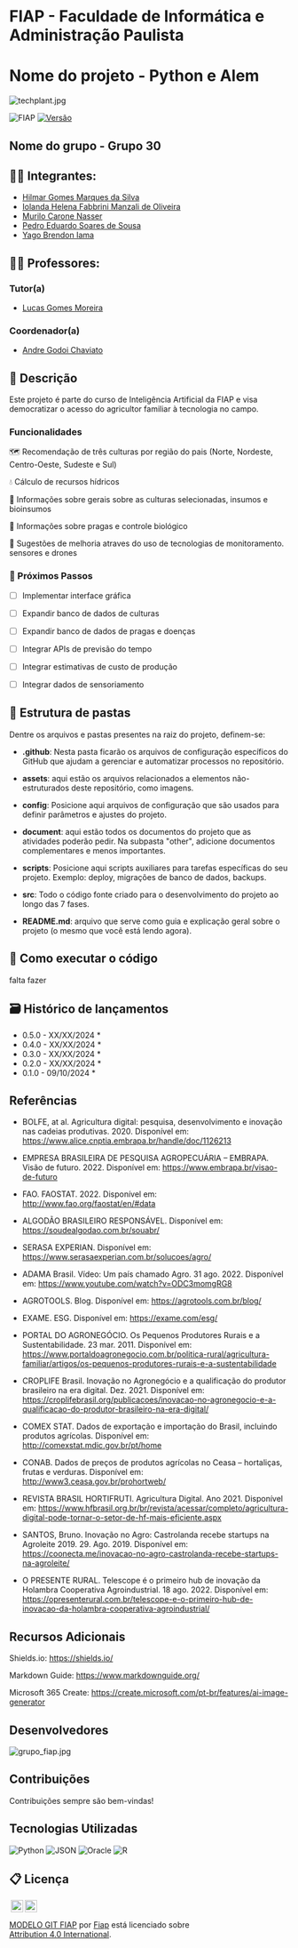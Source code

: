 # FIAP - Faculdade de Informática e Administração Paulista
# Nome do projeto - Python e Alem
![techplant.jpg]([https://github.com/IolandaManzali/grupo_fiapIA/blob/main/python_alem/techplant.jpg)


![FIAP](https://img.shields.io/badge/FIAP-IA-red.svg)
[![Versão](https://img.shields.io/badge/version-1.0.0-blue)](https://shields.io/badges)

## Nome do grupo - Grupo 30

## 👨‍🎓 Integrantes: 
- <a href="https://www.linkedin.com/in/hilmar-marques-358672161">Hilmar Gomes Marques da Silva</a>
- <a href="https://www.linkedin.com/in/iolanda-helena-fabbrini-manzali-de-oliveira-14ab8ab0">Iolanda Helena Fabbrini Manzali de Oliveira</a>
- <a href="https://www.linkedin.com/in/murilo-nasser-563875323/ ">Murilo Carone Nasser</a> 
- <a href="https://www.linkedin.com/in/pedro-eduardo-soares-de-sousa-439552309">Pedro Eduardo Soares de Sousa</a> 
- <a href="https://www.linkedin.com/in/yago-yama-444872262">Yago Brendon Iama</a>

## 👩‍🏫 Professores:
### Tutor(a) 
- <a href="https://www.linkedin.com/in/lucas-gomes-moreira-15a8452a">Lucas Gomes Moreira</a>
### Coordenador(a)
- <a href="https://www.linkedin.com/company/inova-fusca">Andre Godoi Chaviato</a>


## 📜 Descrição

Este projeto é parte do curso de Inteligência Artificial da FIAP e visa democratizar o acesso do agricultor familiar à tecnologia no campo.

### Funcionalidades

 🗺️ Recomendação de  três culturas por região do pais (Norte, Nordeste, Centro-Oeste, Sudeste e Sul)

 💧 Cálculo de recursos hídricos

 🧪 Informações sobre gerais sobre as culturas selecionadas, insumos e bioinsumos
 
 🐛 Informações sobre pragas e controle biológico
 
 🤖 Sugestões de melhoria atraves do uso de tecnologias de monitoramento. sensores e drones



### 🔮 Próximos Passos

- [ ] Implementar interface gráfica
- [ ] Expandir banco de dados de culturas
- [ ] Expandir banco de dados de pragas e doenças
- [ ] Integrar APIs de previsão do tempo
- [ ] Integrar estimativas de custo de produção
- [ ] Integrar dados de sensoriamento



## 📁 Estrutura de pastas

Dentre os arquivos e pastas presentes na raiz do projeto, definem-se:

- <b>.github</b>: Nesta pasta ficarão os arquivos de configuração específicos do GitHub que ajudam a gerenciar e automatizar processos no repositório.

- <b>assets</b>: aqui estão os arquivos relacionados a elementos não-estruturados deste repositório, como imagens.

- <b>config</b>: Posicione aqui arquivos de configuração que são usados para definir parâmetros e ajustes do projeto.

- <b>document</b>: aqui estão todos os documentos do projeto que as atividades poderão pedir. Na subpasta "other", adicione documentos complementares e menos importantes.

- <b>scripts</b>: Posicione aqui scripts auxiliares para tarefas específicas do seu projeto. Exemplo: deploy, migrações de banco de dados, backups.

- <b>src</b>: Todo o código fonte criado para o desenvolvimento do projeto ao longo das 7 fases.

- <b>README.md</b>: arquivo que serve como guia e explicação geral sobre o projeto (o mesmo que você está lendo agora).

## 🔧 Como executar o código

falta fazer


## 🗃 Histórico de lançamentos

* 0.5.0 - XX/XX/2024
    * 
* 0.4.0 - XX/XX/2024
    * 
* 0.3.0 - XX/XX/2024
    * 
* 0.2.0 - XX/XX/2024
    * 
* 0.1.0 - 09/10/2024
    *
## Referências

   * BOLFE, at al. Agricultura digital: pesquisa, desenvolvimento e inovação nas cadeias produtivas. 2020. Disponível em: https://www.alice.cnptia.embrapa.br/handle/doc/1126213

   * EMPRESA BRASILEIRA DE PESQUISA AGROPECUÁRIA – EMBRAPA. Visão de futuro. 2022. Disponível em: https://www.embrapa.br/visao-de-futuro

   * FAO. FAOSTAT. 2022. Disponível em: http://www.fao.org/faostat/en/#data

   * ALGODÃO BRASILEIRO RESPONSÁVEL. Disponível em: https://soudealgodao.com.br/souabr/

   * SERASA EXPERIAN. Disponível em: https://www.serasaexperian.com.br/solucoes/agro/

   * ADAMA Brasil. Vídeo: Um país chamado Agro. 31 ago. 2022. Disponível em: https://www.youtube.com/watch?v=ODC3momgRG8

   * AGROTOOLS. Blog. Disponível em: https://agrotools.com.br/blog/

   * EXAME. ESG. Disponível em: https://exame.com/esg/

   * PORTAL DO AGRONEGÓCIO. Os Pequenos Produtores Rurais e a Sustentabilidade. 23 mar. 2011. Disponível em: https://www.portaldoagronegocio.com.br/politica-rural/agricultura-familiar/artigos/os-pequenos-produtores-rurais-e-a-sustentabilidade

   * CROPLIFE Brasil. Inovação no Agronegócio e a qualificação do produtor brasileiro na era digital. Dez. 2021. Disponível em: https://croplifebrasil.org/publicacoes/inovacao-no-agronegocio-e-a-qualificacao-do-produtor-brasileiro-na-era-digital/

   * COMEX STAT. Dados de exportação e importação do Brasil, incluindo produtos agrícolas. Disponível em: http://comexstat.mdic.gov.br/pt/home

   * CONAB. Dados de preços de produtos agrícolas no Ceasa – hortaliças, frutas e verduras. Disponível em: http://www3.ceasa.gov.br/prohortweb/

   * REVISTA BRASIL HORTIFRUTI. Agricultura Digital. Ano 2021. Disponível em: https://www.hfbrasil.org.br/br/revista/acessar/completo/agricultura-digital-pode-tornar-o-setor-de-hf-mais-eficiente.aspx

   * SANTOS, Bruno. Inovação no Agro: Castrolanda recebe startups na Agroleite 2019. 29. Ago. 2019. Disponível em: https://coonecta.me/inovacao-no-agro-castrolanda-recebe-startups-na-agroleite/

   * O PRESENTE RURAL. Telescope é o primeiro hub de inovação da Holambra Cooperativa Agroindustrial. 18 ago. 2022. Disponível em: https://opresenterural.com.br/telescope-e-o-primeiro-hub-de-inovacao-da-holambra-cooperativa-agroindustrial/

 
## Recursos Adicionais

Shields.io: https://shields.io/

Markdown Guide: https://www.markdownguide.org/

Microsoft 365 Create: https://create.microsoft.com/pt-br/features/ai-image-generator

## Desenvolvedores

![grupo_fiap.jpg](https://github.com/IolandaManzali/phyton_e_alem_trabfiap/blob/main/assets/grupo_fiap.jpg) 

## Contribuições

Contribuições sempre são bem-vindas! 


## Tecnologias Utilizadas

![Python](https://img.shields.io/badge/Python-3.9+-14354C?style=for-the-badge&logo=python&logoColor=white)
![JSON](https://img.shields.io/badge/JSON-Data%20Storage-lightgrey?style=for-the-badge&logo=json&logoColor=white)
![Oracle](https://img.shields.io/badge/Oracle-F80000?style=for-the-badge&logo=oracle&logoColor=black)
![R](https://img.shields.io/badge/R-276DC3?style=for-the-badge&logo=r&logoColor=white)



## 📋 Licença

<img style="height:22px!important;margin-left:3px;vertical-align:text-bottom;" src="https://mirrors.creativecommons.org/presskit/icons/cc.svg?ref=chooser-v1"><img style="height:22px!important;margin-left:3px;vertical-align:text-bottom;" src="https://mirrors.creativecommons.org/presskit/icons/by.svg?ref=chooser-v1"><p xmlns:cc="http://creativecommons.org/ns#" xmlns:dct="http://purl.org/dc/terms/"><a property="dct:title" rel="cc:attributionURL" href="https://github.com/agodoi/template">MODELO GIT FIAP</a> por <a rel="cc:attributionURL dct:creator" property="cc:attributionName" href="https://fiap.com.br">Fiap</a> está licenciado sobre <a href="http://creativecommons.org/licenses/by/4.0/?ref=chooser-v1" target="_blank" rel="license noopener noreferrer" style="display:inline-block;">Attribution 4.0 International</a>.</p>
